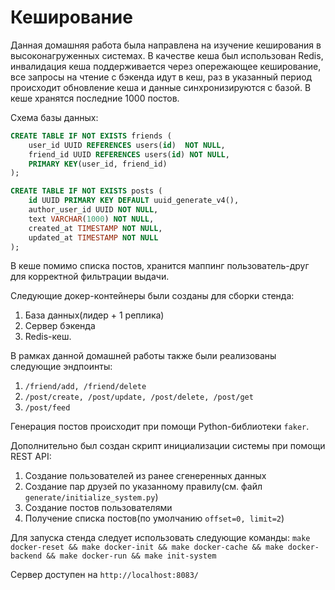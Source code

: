 # Кеширование  
Данная домашняя работа была направлена на изучение кеширования в высоконагруженных системах. В качестве кеша был использован Redis, инвалидация кеша поддерживается через опережающее кеширование, все запросы на чтение с бэкенда идут в кеш, раз в указанный период происходит обновление кеша и данные синхронизируются с базой. В кеше хранятся последние 1000 постов.

Схема базы данных:
```sql
CREATE TABLE IF NOT EXISTS friends (
    user_id UUID REFERENCES users(id)  NOT NULL,
    friend_id UUID REFERENCES users(id) NOT NULL,
    PRIMARY KEY(user_id, friend_id) 
);

CREATE TABLE IF NOT EXISTS posts (
    id UUID PRIMARY KEY DEFAULT uuid_generate_v4(),
    author_user_id UUID NOT NULL,
    text VARCHAR(1000) NOT NULL,
    created_at TIMESTAMP NOT NULL,
    updated_at TIMESTAMP NOT NULL
);

```

В кеше помимо списка постов, хранится маппинг пользователь-друг для корректной фильтрации выдачи.

Следующие докер-контейнеры были созданы для сборки стенда:
1. База данных(лидер + 1 реплика)
2. Сервер бэкенда
3. Redis-кеш.

В рамках данной домашней работы также были реализованы следующие эндпоинты:
1. `/friend/add, /friend/delete`
2. `/post/create, /post/update, /post/delete, /post/get`
3. `/post/feed`

Генерация постов происходит при помощи Python-библиотеки `faker`.

Дополнительно был создан скрипт инициализации системы при помощи REST API:
1. Создание пользователей из ранее сгенеренных данных
2. Создание пар друзей по указанному правилу(см. файл `generate/initialize_system.py`)
3. Создание постов пользователями
4. Получение списка постов(по умолчанию `offset=0, limit=2`) 

Для запуска стенда следует использовать следующие команды:
`make docker-reset && make docker-init && make docker-cache && make docker-backend && make docker-run && make init-system`

Сервер доступен на `http://localhost:8083/`